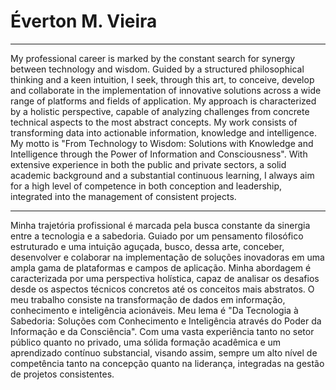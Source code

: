 # Éverton M. Vieira

---

My professional career is marked by the constant search for synergy between technology and wisdom.
Guided by a structured philosophical thinking and a keen intuition, I seek, through this art, to
conceive, develop and collaborate in the implementation of innovative solutions across a wide range
of platforms and fields of application. My approach is characterized by a holistic perspective,
capable of analyzing challenges from concrete technical aspects to the most abstract concepts. My
work consists of transforming data into actionable information, knowledge and intelligence. My
motto is "From Technology to Wisdom: Solutions with Knowledge and Intelligence through the Power of
Information and Consciousness". With extensive experience in both the public and private sectors, a
solid academic background and a substantial continuous learning, I always aim for a high level of
competence in both conception and leadership, integrated into the management of consistent
projects.

---

Minha trajetória profissional é marcada pela busca constante da sinergia entre a tecnologia e a
sabedoria. Guiado por um pensamento filosófico estruturado e uma intuição aguçada, busco, dessa
arte, conceber, desenvolver e colaborar na implementação de soluções inovadoras em uma ampla gama
de plataformas e campos de aplicação. Minha abordagem é caracterizada por uma perspectiva
holística, capaz de analisar os desafios desde os aspectos técnicos concretos até os conceitos mais
abstratos. O meu trabalho consiste na transformação de dados em informação, conhecimento e
inteligência acionáveis. Meu lema é "Da Tecnologia à Sabedoria: Soluções com Conhecimento e
Inteligência através do Poder da Informação e da Consciência". Com uma vasta experiência tanto no
setor público quanto no privado, uma sólida formação acadêmica e um aprendizado contínuo
substancial, visando assim, sempre um alto nível de competência tanto na concepção quanto na
liderança, integradas na gestão de projetos consistentes.
